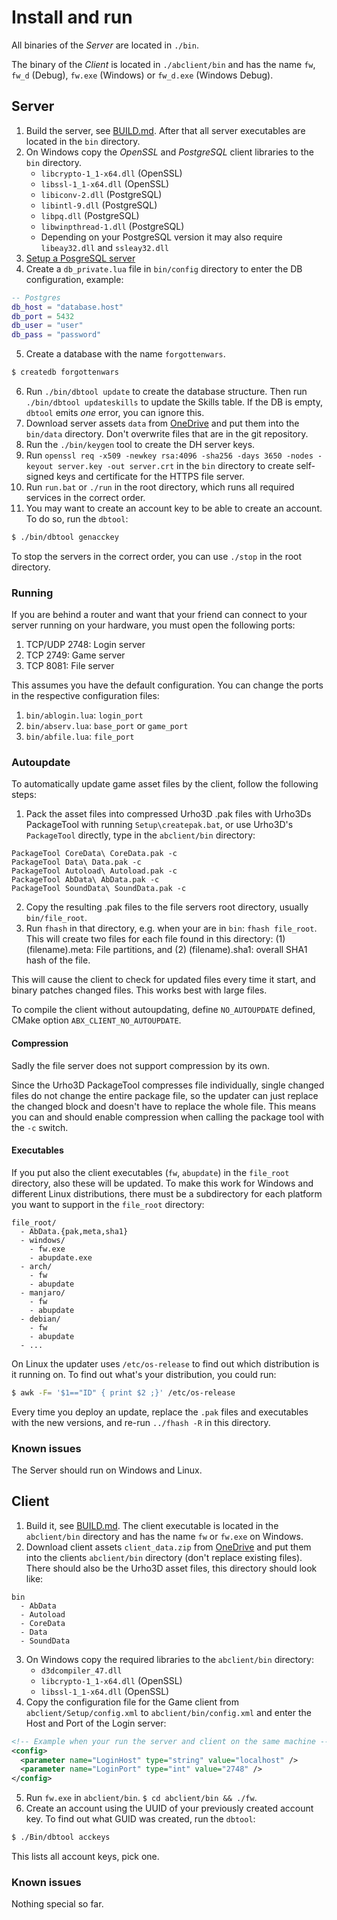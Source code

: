 # Install and run

All binaries of the *Server* are located in `./bin`.

The binary of the *Client* is located in `./abclient/bin` and has the name
`fw`, `fw_d` (Debug), `fw.exe` (Windows) or `fw_d.exe` (Windows Debug).

## Server

1. Build the server, see [BUILD.md](BUILD.md). After that all server executables are located in the `bin` directory.
2. On Windows copy the *OpenSSL* and *PostgreSQL* client libraries to the `bin` directory.
    * `libcrypto-1_1-x64.dll` (OpenSSL)
    * `libssl-1_1-x64.dll` (OpenSSL)
    * `libiconv-2.dll` (PostgreSQL)
    * `libintl-9.dll` (PostgreSQL)
    * `libpq.dll` (PostgreSQL)
    * `libwinpthread-1.dll` (PostgreSQL)
    * Depending on your PostgreSQL version it may also require `libeay32.dll` and `ssleay32.dll`
3. [Setup a PosgreSQL server](https://wiki.archlinux.org/index.php/PostgreSQL)
4. Create a `db_private.lua` file in `bin/config` directory to enter the DB configuration, example:
~~~lua
-- Postgres
db_host = "database.host"
db_port = 5432
db_user = "user"
db_pass = "password"
~~~
5. Create a database with the name `forgottenwars`.
~~~sh
$ createdb forgottenwars
~~~
6. Run `./bin/dbtool update` to create the database structure. Then run `./bin/dbtool updateskills` to update the Skills table. If the DB is empty, `dbtool` emits *one* error, you can ignore this.
7. Download server assets `data` from [OneDrive](https://1drv.ms/f/s!Ajy_fJI3BLBobOAOXZ47wtBgdBg) and put them into the `bin/data` directory. Don't overwrite files that are in the git repository.
8. Run the `./bin/keygen` tool to create the DH server keys.
9. Run `openssl req -x509 -newkey rsa:4096 -sha256 -days 3650 -nodes -keyout server.key -out server.crt` in the `bin` directory to create self-signed keys and certificate for the HTTPS file server.
10. Run `run.bat` or `./run` in the root directory, which runs all required services in the correct order.
11. You may want to create an account key to be able to create an account. To do so, run the `dbtool`:
~~~sh
$ ./bin/dbtool genacckey
~~~

To stop the servers in the correct order, you can use `./stop` in the root directory.

### Running

If you are behind a router and want that your friend can connect to your server running on your hardware, you must open the following ports:

1. TCP/UDP 2748: Login server
2. TCP 2749: Game server
3. TCP 8081: File server

This assumes you have the default configuration. You can change the ports in the respective configuration files:

1. `bin/ablogin.lua`: `login_port`
2. `bin/abserv.lua`: `base_port` or `game_port`
3. `bin/abfile.lua`: `file_port`

### Autoupdate

To automatically update game asset files by the client, follow the following steps:

1. Pack the asset files into compressed Urho3D .pak files with Urho3Ds PackageTool with running `Setup\createpak.bat`, or use Urho3D's `PackageTool` directly, type in the `abclient/bin` directory:
~~~plain
PackageTool CoreData\ CoreData.pak -c
PackageTool Data\ Data.pak -c
PackageTool Autoload\ Autoload.pak -c
PackageTool AbData\ AbData.pak -c
PackageTool SoundData\ SoundData.pak -c
~~~
2. Copy the resulting .pak files to the file servers root directory, usually `bin/file_root`.
3. Run `fhash` in that directory, e.g. when your are in `bin`: `fhash file_root`. This will create two files for each file found in this directory: (1) (filename).meta: File partitions, and (2) (filename).sha1: overall SHA1 hash of the file.

This will cause the client to check for updated files every time it start, and binary
patches changed files. This works best with large files.

To compile the client without autoupdating, define `NO_AUTOUPDATE` defined,
CMake option `ABX_CLIENT_NO_AUTOUPDATE`.

#### Compression

Sadly the file server does not support compression by its own.

Since the Urho3D PackageTool compresses file individually, single changed files
do not change the entire package file, so the updater can just replace the changed
block and doesn't have to replace the whole file. This means you can and should
enable compression when calling the package tool with the `-c` switch.

#### Executables

If you put also the client executables (`fw`, `abupdate`) in the `file_root` directory,
also these will be updated. To make this work for Windows and different Linux distributions,
there must be a subdirectory for each platform you want to support in the `file_root`
directory:

~~~plain
file_root/
  - AbData.{pak,meta,sha1}
  - windows/
    - fw.exe
    - abupdate.exe
  - arch/
    - fw
    - abupdate
  - manjaro/
    - fw
    - abupdate
  - debian/
    - fw
    - abupdate
  - ...
~~~

On Linux the updater uses `/etc/os-release` to find out which distribution is it running on.
To find out what's your distribution, you could run:
~~~sh
$ awk -F= '$1=="ID" { print $2 ;}' /etc/os-release
~~~

Every time you deploy an update, replace the `.pak` files and executables with the
new versions, and re-run `../fhash -R` in this directory.

### Known issues

The Server should run on Windows and Linux.

## Client

1. Build it, see [BUILD.md](BUILD.md). The client executable is located in the `abclient/bin` directory and has the name `fw` or `fw.exe` on Windows.
2. Download client assets `client_data.zip` from [OneDrive](https://1drv.ms/f/s!Ajy_fJI3BLBobOAOXZ47wtBgdBg) and put them into the clients `abclient/bin` directory (don't replace existing files). There should also be the Urho3D asset files, this directory should look like:
~~~plain
bin
  - AbData
  - Autoload
  - CoreData
  - Data
  - SoundData
~~~
3. On Windows copy the required libraries to the `abclient/bin` directory:
    * `d3dcompiler_47.dll`
    * `libcrypto-1_1-x64.dll` (OpenSSL)
    * `libssl-1_1-x64.dll` (OpenSSL)
4. Copy the configuration file for the Game client from `abclient/Setup/config.xml` to `abclient/bin/config.xml` and enter the Host and Port of the Login server:
~~~xml
<!-- Example when your run the server and client on the same machine -->
<config>
  <parameter name="LoginHost" type="string" value="localhost" />
  <parameter name="LoginPort" type="int" value="2748" />
</config>
~~~
5. Run `fw.exe` in `abclient/bin`. `$ cd abclient/bin && ./fw`.
6. Create an account using the UUID of your previously created account key. To find out what GUID was created, run the `dbtool`:
~~~sh
$ ./Bin/dbtool acckeys
~~~
This lists all account keys, pick one.

### Known issues

Nothing special so far.

